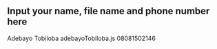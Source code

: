 ## Input your name, file name and phone number here
Adebayo Tobiloba  adebayoTobiloba.js  08081502146
